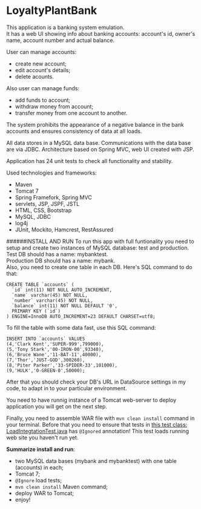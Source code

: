 # LoyaltyPlantBank
This application is a banking system emulation. </br>
It has a web UI showing info about banking accounts: account's id, owner's name, account number and actual balance.

User can manage accounts:
* create new account;
* edit account's details;
* delete acounts.

Also user can manage funds:</br>
* add funds to account;
* withdraw money from account;
* transfer money from one account to another.

The system prohibits the appearance of a negative balance in the bank accounts and ensures consistency of data at all loads.

All data stores in a MySQL data base. Communications with the data base are via JDBC. Architecture based on Spring MVC, web UI created with JSP.

Application has 24 unit tests to check all functionality and stability. 

Used technologies and frameworks:
- Maven
- Tomcat 7
- Spring Framefork, Spring MVC
- servlets, JSP, JSPF, JSTL
- HTML, CSS, Bootstrap
- MySQL, JDBC
- log4j
- JUnit, Mockito, Hamcrest, RestAssured

######INSTALL AND RUN
To run this app with full funtionality you need to setup and create two instances of MySQL database: test and production.</br>
Test DB should has a name: mybanktest.</br>
Production DB should has a name: mybank.</br>
Also, you need to create one table in each DB. Here's SQL command to do that:
```
CREATE TABLE `accounts` (
  `id` int(11) NOT NULL AUTO_INCREMENT,
  `name` varchar(45) NOT NULL,
  `number` varchar(45) NOT NULL,
  `balance` int(11) NOT NULL DEFAULT '0',
  PRIMARY KEY (`id`)
) ENGINE=InnoDB AUTO_INCREMENT=23 DEFAULT CHARSET=utf8;
```

To fill the table with some data fast, use this SQL command:
```
INSERT INTO `accounts` VALUES
(4,'Clark Kent','SUPER-999',799000),
(5,'Tony Stark','00-IRON-00',93340),
(6,'Bruce Wane','11-BAT-11',40000),
(7,'Thor','JUST-GOD',300260),
(8,'Piter Parker','33-SPIDER-33',101000),
(9,'HULK','0-GREEN-0',50000);
```
After that you should check your DB's URL in DataSource settings in my code, to adapt in to your particular environment.</br>

You need to have runnig instance of a Tomcat web-server to deploy application you will get on the next step.

Finally, you need to assemble WAR file with `mvn clean install` command in your terminal. Before that you need to ensure that tests in [this test class: LoadIntegtationTest.java](https://github.com/singeev/LoyaltyPlantBank/blob/master/src/test/java/com/singeev/bank/tests/LoadIntegtationTest.java) has `@Ignored` annotation! This test loads running web site you haven't run yet. 

**Summarize install and run**:
- two MySQL data bases (mybank and mybanktest) with one table (accounts) in each;
- Tomcat 7;
- `@Ignore` load tests; 
- `mvn clean install` Maven command;
- deploy WAR to Tomcat; 
- enjoy!

